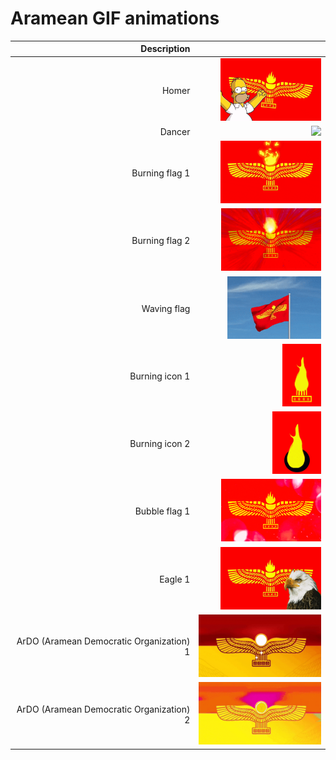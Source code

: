 # Aramean GIF animations

| Description |  |
| --: | --: |
| Homer | <img src="aramean-homer.gif" height="100"> |
| Dancer | <img src="aramean-dancer.gif" height="100"> |
| Burning flag 1 | <img src="aramean-burning-flag1.gif" height="100"> |
| Burning flag 2 | <img src="aramean-burning-flag2.gif" height="100"> |
| Waving flag | <img src="aramean-waving-flag.gif" height="100"> |
| Burning icon 1 | <img src="aramean-burning-icon1.gif" height="100"> |
| Burning icon 2 | <img src="aramean-burning-icon2.gif" height="100"> |
| Bubble flag 1 | <img src="aramean-bubble-flag1.gif" height="100"> |
| Eagle 1 | <img src="aramean-eagle1.gif" height="100"> |
| ArDO (Aramean Democratic Organization) 1 | <img src="aramean-ardo-democratic1.gif" height="100"> |
| ArDO (Aramean Democratic Organization) 2 | <img src="aramean-ardo-democratic2.gif" height="100"> |
